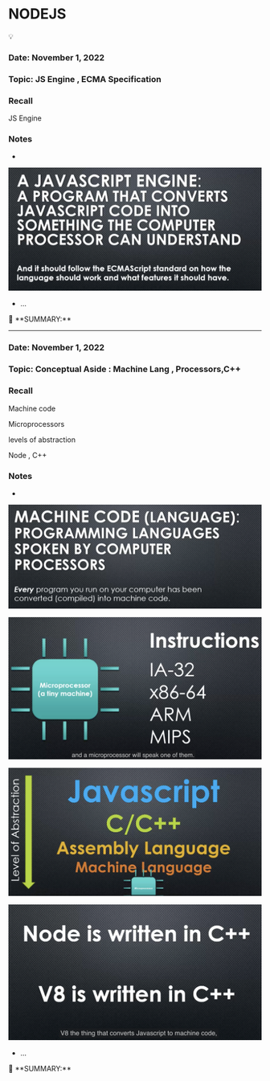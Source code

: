 # NODEJS

<aside>
💡

</aside>

### Date: November 1, 2022

### Topic: JS Engine , ECMA Specification

### Recall

JS Engine

### Notes

- 

![Untitled](NODEJS%2042ad227fc3c14ecb9953d0642d920557/Untitled.png)

- ...

<aside>
📌 **SUMMARY:**

</aside>

---

### Date: November 1, 2022

### Topic: Conceptual Aside : Machine Lang , Processors,C++

### Recall

Machine code

Microprocessors

levels of abstraction

Node , C++

### Notes

- 

![Untitled](NODEJS%2042ad227fc3c14ecb9953d0642d920557/Untitled%201.png)

![Untitled](NODEJS%2042ad227fc3c14ecb9953d0642d920557/Untitled%202.png)

![Untitled](NODEJS%2042ad227fc3c14ecb9953d0642d920557/Untitled%203.png)

![Untitled](NODEJS%2042ad227fc3c14ecb9953d0642d920557/Untitled%204.png)

- ...

<aside>
📌 **SUMMARY:**

</aside>